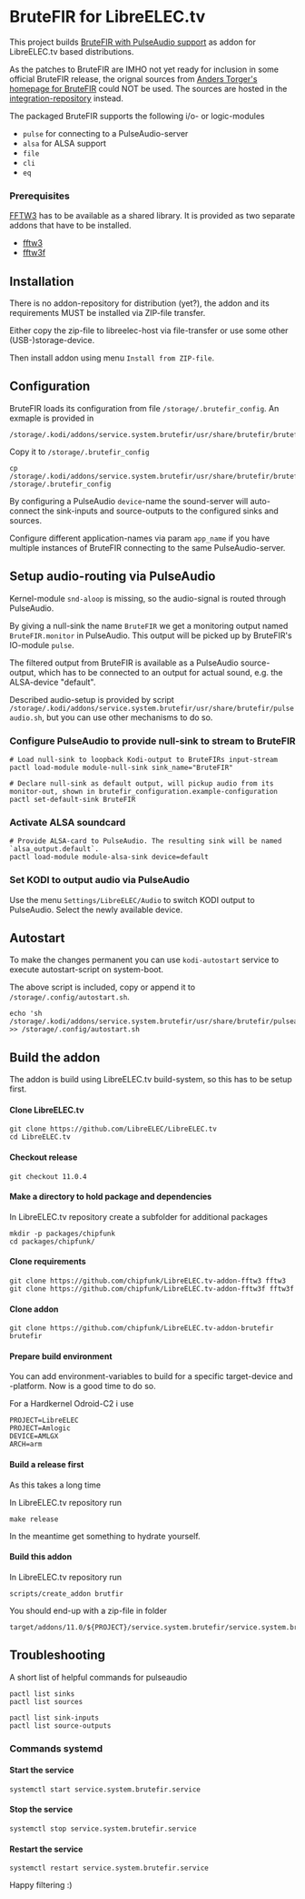 # BruteFIR for LibreELEC.tv

This project builds [BruteFIR with PulseAudio support](https://github.com/chipfunk/brutefir) as addon for LibreELEC.tv based distributions.

As the patches to BruteFIR are IMHO not yet ready for inclusion in some official BruteFIR release, the orignal sources from [Anders Torger's homepage for BruteFIR](http://www.ludd.ltu.se/~torger/brutefir.html) could NOT be used. The sources are hosted in the [integration-repository](https://github.com/chipfunk/brutefir) instead.

The packaged BruteFIR supports the following i/o- or logic-modules

- `pulse` for connecting to a PulseAudio-server
- `alsa` for ALSA support
- `file`
- `cli`
- `eq`


### Prerequisites

[FFTW3](https://fftw.org) has to be available as a shared library. It is provided as two separate addons that have to be installed.

- [fftw3](https://github.com/chipfunk/LibreELEC.tv-addon-fftw3)
- [fftw3f](https://github.com/chipfunk/LibreELEC.tv-addon-fftw3f)


## Installation

There is no addon-repository for distribution (yet?), the addon and its requirements MUST be installed via ZIP-file transfer.

Either copy the zip-file to libreelec-host via file-transfer or use some other (USB-)storage-device.

Then install addon using menu `Install from ZIP-file`.


## Configuration

BruteFIR loads its configuration from file `/storage/.brutefir_config`. An exmaple is provided in

    /storage/.kodi/addons/service.system.brutefir/usr/share/brutefir/brutefir_config.example

Copy it to `/storage/.brutefir_config`

    cp /storage/.kodi/addons/service.system.brutefir/usr/share/brutefir/brutefir_config.example /storage/.brutefir_config


By configuring a PulseAudio `device`-name the sound-server will auto-connect the sink-inputs and source-outputs to the configured sinks and sources.

Configure different application-names via param `app_name` if you have multiple instances of BruteFIR connecting to the same PulseAudio-server.


## Setup audio-routing via PulseAudio

Kernel-module `snd-aloop` is missing, so the audio-signal is routed through PulseAudio.

By giving a null-sink the name `BruteFIR` we get a monitoring output named `BruteFIR.monitor` in PulseAudio.
This output will be picked up by BruteFIR's IO-module `pulse`.

The filtered output from BruteFIR is available as a PulseAudio source-output,
which has to be connected to an output for actual sound, e.g. the ALSA-device "default".

Described audio-setup is provided by script `/storage/.kodi/addons/service.system.brutefir/usr/share/brutefir/pulseaudio.sh`, but you can use other mechanisms to do so.


### Configure PulseAudio to provide null-sink to stream to BruteFIR

    # Load null-sink to loopback Kodi-output to BruteFIRs input-stream
    pactl load-module module-null-sink sink_name="BruteFIR"

    # Declare null-sink as default output, will pickup audio from its monitor-out, shown in brutefir_configuration.example-configuration
    pactl set-default-sink BruteFIR


### Activate ALSA soundcard

    # Provide ALSA-card to PulseAudio. The resulting sink will be named `alsa_output.default`.
    pactl load-module module-alsa-sink device=default


### Set KODI to output audio via PulseAudio

Use the menu `Settings/LibreELEC/Audio` to switch KODI output to PulseAudio. Select the newly available device.


## Autostart

To make the changes permanent you can use `kodi-autostart` service to execute autostart-script on system-boot.

The above script is included, copy or append it to `/storage/.config/autostart.sh`.

    echo 'sh /storage/.kodi/addons/service.system.brutefir/usr/share/brutefir/pulseaudio.sh' >> /storage/.config/autostart.sh


## Build the addon

The addon is build using LibreELEC.tv build-system, so this has to be setup first.

#### Clone LibreELEC.tv

    git clone https://github.com/LibreELEC/LibreELEC.tv
    cd LibreELEC.tv

#### Checkout release

    git checkout 11.0.4


#### Make a directory to hold package and dependencies

In LibreELEC.tv repository create a subfolder for additional packages

    mkdir -p packages/chipfunk
    cd packages/chipfunk/


#### Clone requirements

    git clone https://github.com/chipfunk/LibreELEC.tv-addon-fftw3 fftw3
    git clone https://github.com/chipfunk/LibreELEC.tv-addon-fftw3f fftw3f


#### Clone addon

    git clone https://github.com/chipfunk/LibreELEC.tv-addon-brutefir brutefir


#### Prepare build environment

You can add environment-variables to build for a specific target-device and -platform. Now is a good time to do so.

For a Hardkernel Odroid-C2 i use

    PROJECT=LibreELEC
    PROJECT=Amlogic
    DEVICE=AMLGX
    ARCH=arm


#### Build a release first

As this takes a long time

In LibreELEC.tv repository run

    make release


In the meantime get something to hydrate yourself.


#### Build this addon

In LibreELEC.tv repository run

    scripts/create_addon brutfir


You should end-up with a zip-file in folder

    target/addons/11.0/${PROJECT}/service.system.brutefir/service.system.brutefir-${VERSION}-${ADDON_VERSION}.zip


## Troubleshooting

A short list of helpful commands for pulseaudio

    pactl list sinks
    pactl list sources

    pactl list sink-inputs
    pactl list source-outputs


### Commands systemd



#### Start the service

    systemctl start service.system.brutefir.service


#### Stop the service

    systemctl stop service.system.brutefir.service


#### Restart the service

    systemctl restart service.system.brutefir.service


Happy filtering :)

